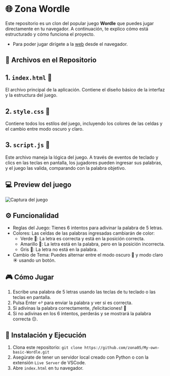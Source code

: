 # 🌐 Zona Wordle

Este repositorio es un clon del popular juego **Wordle** que puedes jugar directamente en tu navegador. A continuación, te explico cómo está estructurado y cómo funciona el proyecto.
- Para poder jugar dirígete a la [web](https://zona05.github.io/My-own-basic-Wordle/) desde el navegador.

## 📄 Archivos en el Repositorio

## 1. `index.html` 📝
El archivo principal de la aplicación. Contiene el diseño básico de la interfaz y la estructura del juego.
## 2. `style.css` 🎨
Contiene todos los estilos del juego, incluyendo los colores de las celdas y el cambio entre modo oscuro y claro.
## 3. `script.js` 🧠
Este archivo maneja la lógica del juego. A través de eventos de teclado y clics en las teclas en pantalla, los jugadores pueden ingresar sus palabras, y el juego las valida, comparando con la palabra objetivo.

## 💻 Preview del juego
![Captura del juego](https://i.imgur.com/P2DM5LB.png)
## ⚙️ Funcionalidad
- Reglas del Juego: Tienes 6 intentos para adivinar la palabra de 5 letras.
- Colores: Las celdas de las palabras ingresadas cambiarán de color:
  - Verde 🌱: La letra es correcta y está en la posición correcta.
  - Amarillo 💛: La letra está en la palabra, pero en la posición incorrecta.
  - Gris 🚫: La letra no está en la palabra.
- Cambio de Tema: Puedes alternar entre el modo oscuro 🌙 y modo claro ☀️ usando un botón.
## 🎮 Cómo Jugar
1. Escribe una palabra de 5 letras usando las teclas de tu teclado o las teclas en pantalla.
2. Pulsa Enter ↩️ para enviar la palabra y ver si es correcta.
3. Si adivinas la palabra correctamente, ¡felicitaciones! 🎉
4. Si no adivinas en los 6 intentos, perderás y se mostrará la palabra correcta 😔.
## 🔧 Instalación y Ejecución
1. Clona este repositorio: ```git clone https://github.com/zona05/My-own-basic-Wordle.git```
2. Asegúrate de tener un servidor local creado con Python o con la extensión `Live Server` de VSCode.
3. Abre `index.html` en tu navegador.
